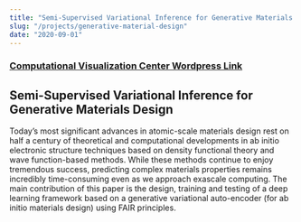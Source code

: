```yaml
---
title: "Semi-Supervised Variational Inference for Generative Materials Design"
slug: "/projects/generative-material-design"
date: "2020-09-01"
---
```

### [Computational Visualization Center Wordpress Link](https://cvcweb.oden.utexas.edu/cvcwp/projects/generative-materials-design/)
## Semi-Supervised Variational Inference for Generative Materials Design

Today’s most significant advances in atomic-scale materials design rest on half a century of theoretical and computational developments in ab initio electronic structure techniques based on density functional theory and wave function-based methods. While these methods continue to enjoy tremendous success, predicting complex materials properties remains incredibly time-consuming even as we approach exascale computing. The main contribution of this paper is the design, training and testing of a deep learning framework based on a generative variational auto-encoder (for ab initio materials design) using FAIR principles.
